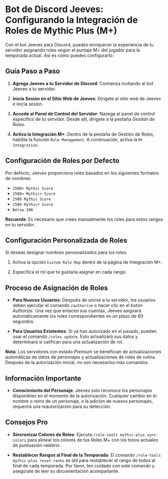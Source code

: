# Bot de Discord Jeeves: Configurando la Integración de Roles de Mythic Plus (M+)

Con el bot Jeeves para Discord, puedes enriquecer la experiencia de tu servidor asignando roles según el puntaje M+ del jugador para la temporada actual. Así es cómo puedes configurarlo:

## Guía Paso a Paso

1. **Agrega Jeeves a tu Servidor de Discord**: Comienza invitando al bot Jeeves a tu servidor.

2. **Inicia Sesión en el Sitio Web de Jeeves**: Dirígete al sitio web de Jeeves e inicia sesión.

3. **Accede al Panel de Control del Servidor**: Navega al panel de control específico de tu servidor. Desde allí, dirígete a la pestaña _Gestión de Roles_.

4. **Activa la Integración M+**: Dentro de la pestaña de Gestión de Roles, habilita la función `Role Management`. A continuación, activa la `M+ Integration`.

## Configuración de Roles por Defecto

Por defecto, Jeeves proporciona roles basados en los siguientes formatos de nombres:

- `2500+ Mythic Score`
- `2500+ Mythic+ Score`
- `2500 Mythic Score`
- `2500 Mythic+ Score`
- `Below 200`

**Recuerda**: Es necesario que crees manualmente los roles para estos rangos en tu servidor.

## Configuración Personalizada de Roles

Si deseas designar nombres personalizados para los roles:

1. Activa la opción `Custom Role Map` dentro de la página de Integración M+.

2. Especifica el rol que te gustaría asignar en cada rango.

## Proceso de Asignación de Roles

- **Para Nuevos Usuarios**: Después de unirse a tu servidor, los usuarios deben ejecutar el comando `/authorize` o hacer clic en el botón _Authorize_. Una vez que enlacen sus cuentas, Jeeves asignará automáticamente los roles correspondientes en un plazo de 60 segundos.

- **Para Usuarios Existentes**: Si ya han autorizado en el pasado, pueden usar el comando `/roles update`. Esto actualizará sus datos y determinará si califican para una actualización de rol.

**Nota**: Los servidores con estado _Premium_ se benefician de actualizaciones automáticas de datos de personajes y actualizaciones de roles de rutina. Después de la autorización inicial, no son necesarios más comandos.

## Información Importante

- **Conocimiento del Personaje**: Jeeves solo reconoce los personajes disponibles en el momento de la autorización. Cualquier cambio en el nombre o reino de un personaje, o la adición de nuevos personajes, requerirá una reautorización para su detección.

## Consejos Pro

- **Sincronizar Colores de Roles**: Ejecuta `/role-tools mythic-plus sync-colors` para alinear los colores de tus Roles M+ con los tonos actuales de puntuación raiderio.

- **Restablecer Rangos al Final de la Temporada**: El comando `/role-tools mythic-plus reset-ranks` es útil para restablecer el rango de todos al final de cada temporada. Por favor, ten cuidado con este comando y asegúrate de leer su documentación acompañante.

